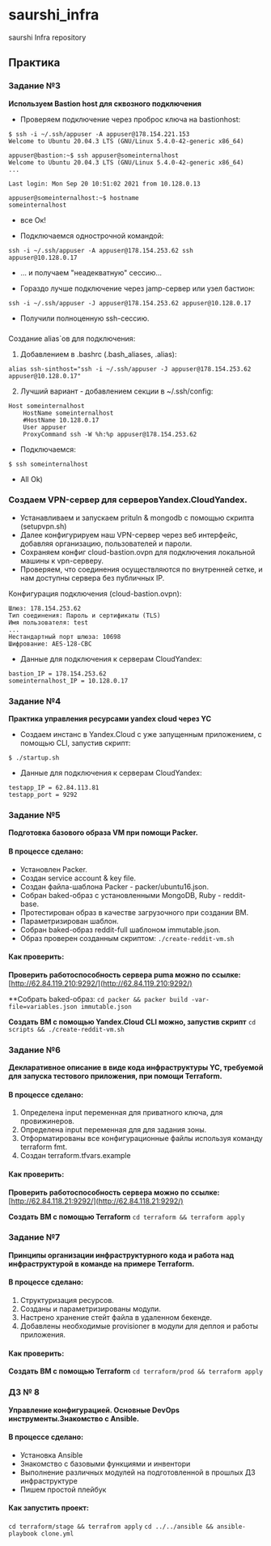 # saurshi_infra
saurshi Infra repository

## Практика
### Задание №3
**Используем Bastion host для сквозного подключения**

* Проверяем подключение через проброс ключа на bastionhost:
```
$ ssh -i ~/.ssh/appuser -A appuser@178.154.221.153
Welcome to Ubuntu 20.04.3 LTS (GNU/Linux 5.4.0-42-generic x86_64)
```
```
appuser@bastion:~$ ssh appuser@someinternalhost
Welcome to Ubuntu 20.04.3 LTS (GNU/Linux 5.4.0-42-generic x86_64)
...

Last login: Mon Sep 20 10:51:02 2021 from 10.128.0.13
```
```
appuser@someinternalhost:~$ hostname
someinternalhost
```
* все Ок!

* Подключаемся однострочной командой:
```
ssh -i ~/.ssh/appuser -A appuser@178.154.253.62 ssh appuser@10.128.0.17
```
* ... и получаем "неадекватную" сессию...

* Гораздо лучше подключение через jamp-сервер или узел бастион:
```
ssh -i ~/.ssh/appuser -J appuser@178.154.253.62 appuser@10.128.0.17
```
* Получили полноценную ssh-сессию.

###
Создание alias`ов для подключения:

1. Добавлением в .bashrc (.bash_aliases, .alias): 

```
alias ssh-sinthost="ssh -i ~/.ssh/appuser -J appuser@178.154.253.62 appuser@10.128.0.17"
```

2. Лучший вариант - добавлением секции в ~/.ssh/config:

```
Host someinternalhost
	HostName someinternalhost
	#HostName 10.128.0.17
	User appuser
	ProxyCommand ssh -W %h:%p appuser@178.154.253.62
```
* Подключаемся:
```
$ ssh someinternalhost
```
* All Ok)

### Создаем VPN-сервер для серверовYandex.CloudYandex.

* Устанавливаем и запускаем prituln & mongodb с помощью скрипта (setupvpn.sh)
* Далее конфигурируем наш VPN-сервер через веб интерфейс, добавляя организацию, пользователей и пароли.
* Сохраняем конфиг cloud-bastion.ovpn для подключения локальной машины к vpn-серверу.
* Проверяем, что соединения осуществляются по внутренней сетке, и нам доступны сервера без публичных IP.

 Конфигурация подключения (cloud-bastion.ovpn):
 ```
 Шлюз: 178.154.253.62
 Тип соединения: Пароль и сертификаты (TLS)
 Имя пользователя: test
 ...
 Нестандартный порт шлюза: 10698
 Шифрование: AES-128-CBC
 ```
 * Данные для подключения к серверам CloudYandex:

 ```
 bastion_IP = 178.154.253.62
 someinternalhost_IP = 10.128.0.17

 ```
### Задание №4
**Практика управления ресурсами yandex cloud через YC**

* Создаем инстанс в Yandex.Cloud с уже запущенным приложением, с помощью CLI, запустив скрипт:

```
$ ./startup.sh

```
* Данные для подключения к серверам CloudYandex:

```
testapp_IP = 62.84.113.81
testapp_port = 9292

```
### Задание №5
**Подготовка базового образа VM при помощи Packer.**

#### В процессе сделано:
* Установлен Packer.
* Создан service account & key file.
* Создан файла-шаблона Packer - packer/ubuntu16.json.
* Собран baked-образ с установленными MongoDB, Ruby - reddit-base.
* Протестирован образ в качестве загрузочного при создании ВМ.
* Параметризирован шаблон.
* Собран baked-образ reddit-full шаблоном immutable.json.
* Образ проверен созданным скриптом:
  ```./create-reddit-vm.sh```
#### Как проверить:
**Проверить работоспособность сервера puma можно по ссылке:**
  [http://62.84.119.210:9292/](http://62.84.119.210:9292/)

**Собрать baked-образ:
```cd packer && packer build -var-file=variables.json immutable.json```

**Создать ВМ с помощью Yandex.Cloud CLI можно, запустив скрипт**
```cd scripts && ./create-reddit-vm.sh```

### Задание №6
**Декларативное описание в виде кода инфраструктуры YC, требуемой для запуска тестового приложения, при помощи Terraform.**

#### В процессе сделано:
1. Определена input переменная для приватного ключа, для провижинеров.
2. Определена input переменная для для задания зоны.
3. Отформатированы все конфигурационные файлы используя команду terraform fmt.
4. Создан  terraform.tfvars.example

#### Как проверить:
**Проверить работоспособность сервера можно по ссылке:**
[http://62.84.118.21:9292/](http://62.84.118.21:9292/)

**Создать ВМ с помощью Terraform**
``` cd terraform && terraform apply ```

### Задание №7
**Принципы организации инфраструктурного кода и работа над инфраструктурой в команде на примере Terraform.**

#### В процессе сделано:
1. Структуризация ресурсов.
2. Созданы и параметризированы модули.
3. Настрено хранение стейт файла в удаленном бекенде.
4. Добавлены необходимые provisioner в модули для деплоя и работы приложения.

#### Как проверить:
**Создать ВМ с помощью Terraform**
``` cd terraform/prod && terraform apply ```

### ДЗ № 8 
**Управление конфигурацией. Основные DevOps инструменты.Знакомство с Ansible.**

#### В процессе сделано:

* Установка Ansible
* Знакомство с базовыми функциями и инвентори
* Выполнение различных модулей на подготовленной в прошлых ДЗ инфраструктуре
* Пишем простой плейбук

#### Как запустить проект:

``` cd terraform/stage && terrafrom apply ```
``` cd ../../ansible && ansible-playbook clone.yml ```

